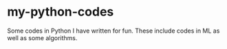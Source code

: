 # my-python-codes

Some codes in Python I have written for fun. These include codes in ML as well as some algorithms.
